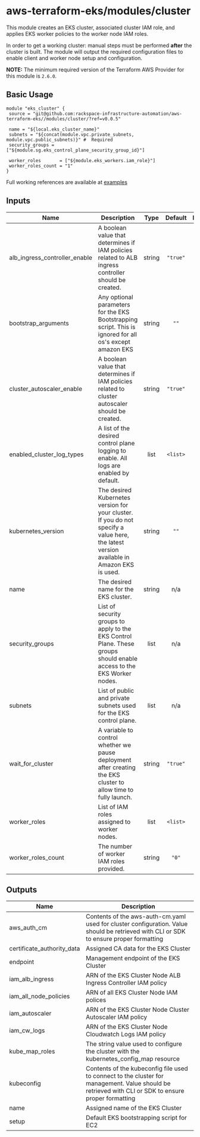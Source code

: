 # aws-terraform-eks/modules/cluster

This module creates an EKS cluster, associated cluster IAM role, and applies EKS worker policies to the worker node IAM roles.

In order to get a working cluster: manual steps must be performed **after** the cluster is built.  The module will output the required configuration files to enable client and worker node setup and configuration.

**NOTE:** The minimum required version of the Terraform AWS Provider for this module is `2.6.0`.

## Basic Usage

```
module "eks_cluster" {
 source = "git@github.com:rackspace-infrastructure-automation/aws-terraform-eks//modules/cluster/?ref=v0.0.5"

 name = "${local.eks_cluster_name}"
 subnets = "${concat(module.vpc.private_subnets, module.vpc.public_subnets)}" #  Required
 security_groups = ["${module.sg.eks_control_plane_security_group_id}"]

 worker_roles       = ["${module.eks_workers.iam_role}"]
 worker_roles_count = "1"
}
```

Full working references are available at [examples](examples)

## Inputs

| Name | Description | Type | Default | Required |
|------|-------------|:----:|:-----:|:-----:|
| alb\_ingress\_controller\_enable | A boolean value that determines if IAM policies related to ALB ingress controller should be created. | string | `"true"` | no |
| bootstrap\_arguments | Any optional parameters for the EKS Bootstrapping script. This is ignored for all os's except amazon EKS | string | `""` | no |
| cluster\_autoscaler\_enable | A boolean value that determines if IAM policies related to cluster autoscaler should be created. | string | `"true"` | no |
| enabled\_cluster\_log\_types | A list of the desired control plane logging to enable. All logs are enabled by default. | list | `<list>` | no |
| kubernetes\_version | The desired Kubernetes version for your cluster. If you do not specify a value here, the latest version available in Amazon EKS is used. | string | `""` | no |
| name | The desired name for the EKS cluster. | string | n/a | yes |
| security\_groups | List of security groups to apply to the EKS Control Plane.  These groups should enable access to the EKS Worker nodes. | list | n/a | yes |
| subnets | List of public and private subnets used for the EKS control plane. | list | n/a | yes |
| wait\_for\_cluster | A variable to control whether we pause deployment after creating the EKS cluster to allow time to fully launch. | string | `"true"` | no |
| worker\_roles | List of IAM roles assigned to worker nodes. | list | `<list>` | no |
| worker\_roles\_count | The number of worker IAM roles provided. | string | `"0"` | no |

## Outputs

| Name | Description |
|------|-------------|
| aws\_auth\_cm | Contents of the aws-auth-cm.yaml used for cluster configuration.  Value should be retrieved with CLI or SDK to ensure proper formatting |
| certificate\_authority\_data | Assigned CA data for the EKS Cluster |
| endpoint | Management endpoint of the EKS Cluster |
| iam\_alb\_ingress | ARN of the EKS Cluster Node ALB Ingress Controller IAM policy |
| iam\_all\_node\_policies | ARN of all EKS Cluster Node IAM polices |
| iam\_autoscaler | ARN of the EKS Cluster Node Cluster Autoscaler IAM policy |
| iam\_cw\_logs | ARN of the EKS Cluster Node Cloudwatch Logs IAM policy |
| kube\_map\_roles | The string value used to configure the cluster with the kubernetes_config_map resource |
| kubeconfig | Contents of the kubeconfig file used to connect to the cluster for management.  Value should be retrieved with CLI or SDK to ensure proper formatting |
| name | Assigned name of the EKS Cluster |
| setup | Default EKS bootstrapping script for EC2 |

